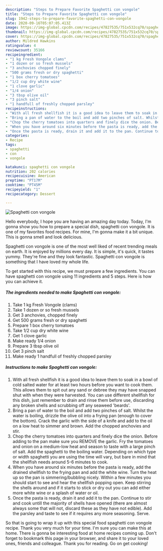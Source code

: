 ```yaml
---
description: "Steps to Prepare Favorite Spaghetti con vongole"
title: "Steps to Prepare Favorite Spaghetti con vongole"
slug: 1942-steps-to-prepare-favorite-spaghetti-con-vongole
date: 2020-09-16T05:07:05.413Z
image: https://img-global.cpcdn.com/recipes/47827535/751x532cq70/spaghetti-con-vongole-recipe-main-photo.jpg
thumbnail: https://img-global.cpcdn.com/recipes/47827535/751x532cq70/spaghetti-con-vongole-recipe-main-photo.jpg
cover: https://img-global.cpcdn.com/recipes/47827535/751x532cq70/spaghetti-con-vongole-recipe-main-photo.jpg
author: Mildred Hawkins
ratingvalue: 4
reviewcount: 35166
recipeingredient:
- "1 kg Fresh Vongole clams"
- "1 dozen or so fresh mussels"
- "3 anchovies chopped finely"
- "500 grams fresh or dry spaghetti"
- "1 box cherry tomatoes"
- "1/2 cup dry white wine"
- "1 clove garlic"
- "1/4 onion"
- "3 tbsp olive oil"
- "3 pinch salt"
- "1 handfull of freshly chopped parsley"
recipeinstructions:
- "With all fresh shellfish it is a good idea to leave them to soak in a bowl of cold salted water for at least two hours before you want to cook them. This allows them to spit out any sand or debree they may have snapped shut with when they were harvested. You can use different shellfish for this dish, just remember to drain and rinse them before use, discarding any broken shells and scrubbing off any seaweed &#39;beards&#39;."
- "Bring a pan of water to the boil and add two pinches of salt. Whilst the water is boiling, drizzle the olive oil into a frying pan (enough to cover the bottom). Crack the garlic with the side of a knife and add to the oil on a low heat to simmer and brown. Add the chopped anchovies and stir."
- "Chop the cherry tomatoes into quarters and finely dice the onion. Before adding to the pan make sure you REMOVE the garlic. Fry the tomatoes and onion on a medium-low heat and season to taste with a large pinch of salt. Add the spaghetti to the boiling water. Depending on which type or width spaghetti you are using the time will vary, but bare in mind that the shellfish needs around 5-6 minutes to cook."
- "When you have around six minutes before the pasta is ready, add the drained shellfish to the frying pan and add the white wine. Turn the heat up so the pan is simmering/bubbling nicely. Within a few minutes you should start to see and hear the shellfish popping open. Keep stirring the shells around and if it starts to stick or dry out you can add either more white wine or a splash of water or oil."
- "Once the pasta is ready, drain it and add it to the pan. Continue to stir and cook untill the majority of shells have opened (there are almost always some that will not, discard these as they have not edible). Add the parsley and taste to see if it requires any more seasoning. Serve."
categories:
- Recipe
tags:
- spaghetti
- con
- vongole

katakunci: spaghetti con vongole 
nutrition: 202 calories
recipecuisine: American
preptime: "PT17M"
cooktime: "PT45M"
recipeyield: "1"
recipecategory: Dessert

---
```



![Spaghetti con vongole](https://img-global.cpcdn.com/recipes/47827535/751x532cq70/spaghetti-con-vongole-recipe-main-photo.jpg)

Hello everybody, I hope you are having an amazing day today. Today, I'm gonna show you how to prepare a special dish, spaghetti con vongole. It is one of my favorites food recipes. For mine, I'm gonna make it a bit unique. This is gonna smell and look delicious.

Spaghetti con vongole is one of the most well liked of recent trending meals on earth. It is enjoyed by millions every day. It is simple, it's quick, it tastes yummy. They're fine and they look fantastic. Spaghetti con vongole is something that I have loved my whole life.




To get started with this recipe, we must prepare a few ingredients. You can have spaghetti con vongole using 11 ingredients and 5 steps. Here is how you can achieve it.

<!--inarticleads1-->

##### The ingredients needed to make Spaghetti con vongole:

1. Take 1 kg Fresh Vongole (clams)
1. Take 1 dozen or so fresh mussels
1. Get 3 anchovies, chopped finely
1. Get 500 grams fresh or dry spaghetti
1. Prepare 1 box cherry tomatoes
1. Take 1/2 cup dry white wine
1. Get 1 clove garlic
1. Make ready 1/4 onion
1. Prepare 3 tbsp olive oil
1. Get 3 pinch salt
1. Make ready 1 handfull of freshly chopped parsley




<!--inarticleads2-->

##### Instructions to make Spaghetti con vongole:

1. With all fresh shellfish it is a good idea to leave them to soak in a bowl of cold salted water for at least two hours before you want to cook them. This allows them to spit out any sand or debree they may have snapped shut with when they were harvested. You can use different shellfish for this dish, just remember to drain and rinse them before use, discarding any broken shells and scrubbing off any seaweed &#39;beards&#39;.
1. Bring a pan of water to the boil and add two pinches of salt. Whilst the water is boiling, drizzle the olive oil into a frying pan (enough to cover the bottom). Crack the garlic with the side of a knife and add to the oil on a low heat to simmer and brown. Add the chopped anchovies and stir.
1. Chop the cherry tomatoes into quarters and finely dice the onion. Before adding to the pan make sure you REMOVE the garlic. Fry the tomatoes and onion on a medium-low heat and season to taste with a large pinch of salt. Add the spaghetti to the boiling water. Depending on which type or width spaghetti you are using the time will vary, but bare in mind that the shellfish needs around 5-6 minutes to cook.
1. When you have around six minutes before the pasta is ready, add the drained shellfish to the frying pan and add the white wine. Turn the heat up so the pan is simmering/bubbling nicely. Within a few minutes you should start to see and hear the shellfish popping open. Keep stirring the shells around and if it starts to stick or dry out you can add either more white wine or a splash of water or oil.
1. Once the pasta is ready, drain it and add it to the pan. Continue to stir and cook untill the majority of shells have opened (there are almost always some that will not, discard these as they have not edible). Add the parsley and taste to see if it requires any more seasoning. Serve.




So that is going to wrap it up with this special food spaghetti con vongole recipe. Thank you very much for your time. I'm sure you can make this at home. There is gonna be interesting food at home recipes coming up. Don't forget to bookmark this page in your browser, and share it to your loved ones, friends and colleague. Thank you for reading. Go on get cooking!
